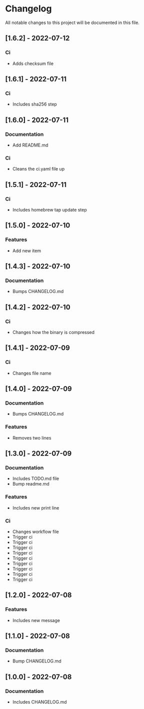 # Changelog

All notable changes to this project will be documented in this file.

## [1.6.2] - 2022-07-12

### Ci

- Adds checksum file

## [1.6.1] - 2022-07-11

### Ci

- Includes sha256 step

## [1.6.0] - 2022-07-11

### Documentation

- Add README.md

### Ci

- Cleans the ci.yaml file up

## [1.5.1] - 2022-07-11

### Ci

- Includes homebrew tap update step

## [1.5.0] - 2022-07-10

### Features

- Add new item

## [1.4.3] - 2022-07-10

### Documentation

- Bumps CHANGELOG.md

## [1.4.2] - 2022-07-10

### Ci

- Changes how the binary is compressed

## [1.4.1] - 2022-07-09

### Ci

- Changes file name

## [1.4.0] - 2022-07-09

### Documentation

- Bumps CHANGELOG.md

### Features

- Removes two lines

## [1.3.0] - 2022-07-09

### Documentation

- Includes TODO.md file
- Bump readme.md

### Features

- Includes new print line

### Ci

- Changes workflow file
- Trigger ci
- Trigger ci
- Trigger ci
- Trigger ci
- Trigger ci
- Trigger ci
- Trigger ci
- Trigger ci
- Trigger ci

## [1.2.0] - 2022-07-08

### Features

- Includes new message

## [1.1.0] - 2022-07-08

### Documentation

- Bump CHANGELOG.md

## [1.0.0] - 2022-07-08

### Documentation

- Includes CHANGELOG.md

<!-- generated by git-cliff -->
